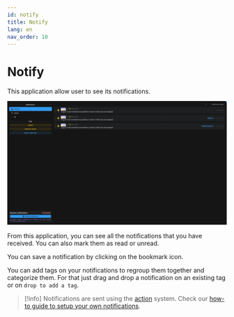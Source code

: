 ```yaml
---
id: notify
title: Notify
lang: en
nav_order: 10
---
```


# Notify

This application allow user to see its notifications.

![Notify](../../_medias/screenshots/notify.webp)

From this application, you can see all the notifications that you have received. You can also mark them as read or unread.

You can save a notification by clicking on the <span class="aq-icon">bookmark</span> icon.

You can add tags on your notifications to regroup them together and categorize them. For that just drag and drop a notification on an existing tag or on `drop to add a tag`.

> [!info]
> Notifications are sent using the [action](../items/action.md) system.
> Check our [how-to guide to setup your own notifications](../../examples/tutorials/notifications.md).